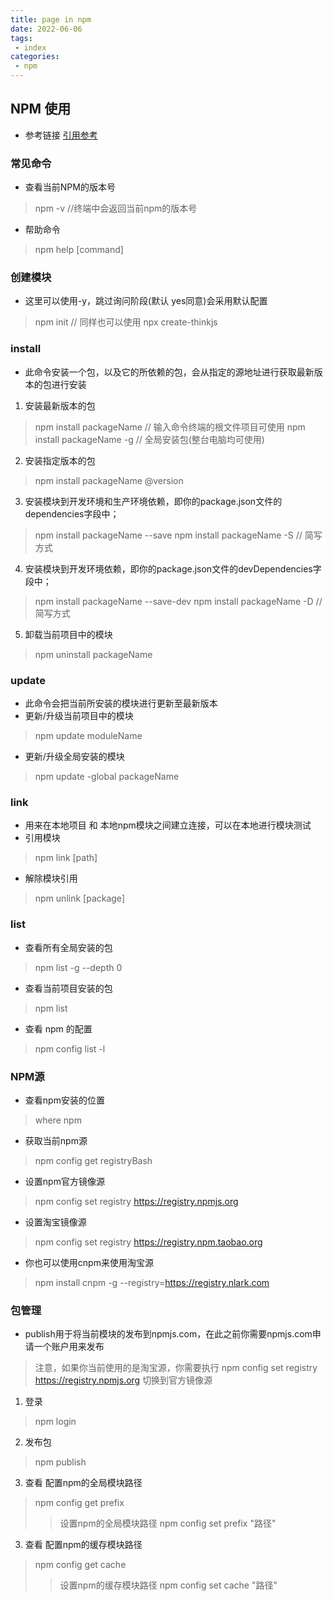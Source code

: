 ```yaml
---
title: page in npm
date: 2022-06-06
tags:
 - index
categories: 
 - npm
---
```

## NPM 使用
- 参考链接
  [引用参考](https://juejin.cn/post/6974380210388992036)
### 常见命令
*  查看当前NPM的版本号
> npm -v  //终端中会返回当前npm的版本号
* 帮助命令
> npm help [command]

### 创建模块
* 这里可以使用-y，跳过询问阶段(默认 yes同意)会采用默认配置
> npm init 
// 同样也可以使用
> npx create-thinkjs

### install
* 此命令安装一个包，以及它的所依赖的包，会从指定的源地址进行获取最新版本的包进行安装
1. 安装最新版本的包
> npm install packageName // 输入命令终端的根文件项目可使用
> npm install packageName -g // 全局安装包(整台电脑均可使用)
2. 安装指定版本的包
> npm install packageName @version
3. 安装模块到开发环境和生产环境依赖，即你的package.json文件的dependencies字段中；
> npm install packageName --save
> npm install packageName -S // 简写方式
4. 安装模块到开发环境依赖，即你的package.json文件的devDependencies字段中；
> npm install packageName --save-dev
> npm install packageName -D // 简写方式
5. 卸载当前项目中的模块
> npm uninstall packageName

### update
* 此命令会把当前所安装的模块进行更新至最新版本
* 更新/升级当前项目中的模块
> npm update moduleName
* 更新/升级全局安装的模块
> npm update -global packageName

### link
* 用来在本地项目 和 本地npm模块之间建立连接，可以在本地进行模块测试
* 引用模块
> npm link [path]
* 解除模块引用
> npm unlink [package]

### list
* 查看所有全局安装的包
> npm list -g --depth 0
* 查看当前项目安装的包
> npm list
* 查看 npm 的配置
> npm config list -l

### NPM源
* 查看npm安装的位置
> where npm
* 获取当前npm源
> npm config get registryBash
* 设置npm官方镜像源
> npm config set registry https://registry.npmjs.org
* 设置淘宝镜像源
> npm config set registry https://registry.npm.taobao.org
* 你也可以使用cnpm来使用淘宝源
> npm install cnpm -g --registry=https://registry.nlark.com

### 包管理
* publish用于将当前模块的发布到npmjs.com，在此之前你需要npmjs.com申请一个账户用来发布
> 注意，如果你当前使用的是淘宝源，你需要执行 npm config set registry https://registry.npmjs.org 切换到官方镜像源
1. 登录
> npm login
2. 发布包
> npm publish
3. 查看 配置npm的全局模块路径
> npm config get prefix
>> 设置npm的全局模块路径  npm config set prefix "路径"
3. 查看 配置npm的缓存模块路径
> npm config get cache
>> 设置npm的缓存模块路径  npm config set cache "路径"